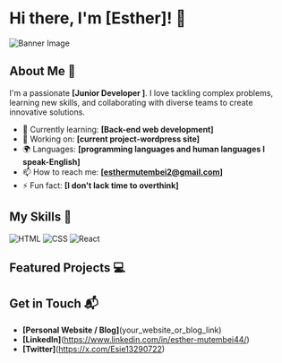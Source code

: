 # Hi there, I'm [Esther]! 👋

![Banner Image]([https://pin.it/J6Ow0LMp2])

## About Me 🚀

I'm a passionate **[Junior Developer ]**. I love tackling complex problems, learning new skills, and collaborating with diverse teams to create innovative solutions.

- 🌱 Currently learning: **[Back-end web development]**
- 🔭 Working on: **[current project-wordpress site]**
- 🌍 Languages: **[programming languages and human languages I speak-English]**
- 📫 How to reach me: **[esthermutembei2@gmail.com]**
- ⚡ Fun fact: **[I don't lack time to overthink]**

## My Skills 🧠

![HTML](https://img.shields.io/badge/-HTML-E34F26?style=flat-square&logo=html5&logoColor=white)
![CSS](https://img.shields.io/badge/-CSS-1572B6?style=flat-square&logo=css3&logoColor=white)
![React](https://img.shields.io/badge/-React-61DAFB?style=flat-square&logo=react&logoColor=black)

## Featured Projects 💻



## Get in Touch 📬

- **[Personal Website / Blog]**(your_website_or_blog_link)
- **[LinkedIn]**(https://www.linkedin.com/in/esther-mutembei44/)
- **[Twitter]**(https://x.com/Esie13290722)



